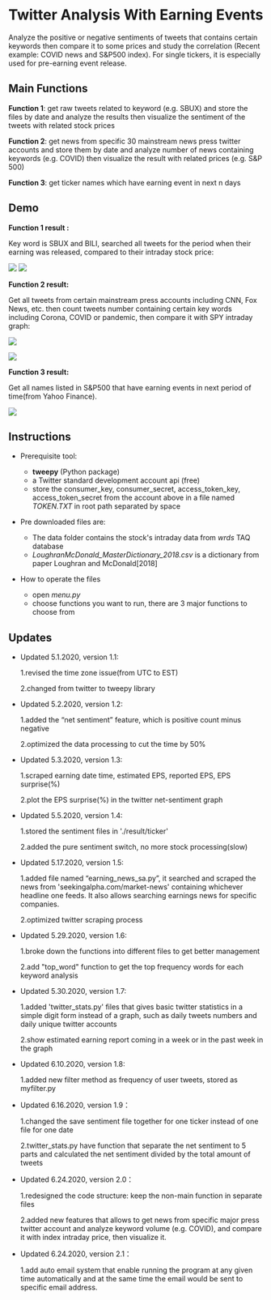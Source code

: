 # Twitter Analysis With Earning Events

Analyze the positive or negative sentiments of tweets that contains certain keywords then compare it to some prices and study the correlation (Recent example: COVID news and S&P500 index). For single tickers, it is especially used for pre-earning event release.

## Main Functions

**Function 1**: get raw tweets related to keyword (e.g. SBUX) and store the files by date and analyze the results then visualize the sentiment of the tweets with related stock prices

**Function 2**: get news from specific 30 mainstream news press twitter accounts and store them by date and analyze number of news containing keywords (e.g. COVID) then visualize the result with related prices (e.g. S&P 500)

**Function 3**: get ticker names which have earning event in next n days

## Demo

**Function 1 result :**

Key word is SBUX and BILI, searched all tweets for the period when their earning was released, compared to their intraday stock price:

![](examples/SBUX.png)
![](examples/BILI.png)

**Function 2 result:**

Get all tweets from certain mainstream press accounts including CNN, Fox News, etc. then count tweets number containing certain key words including Corona, COVID or pandemic, then compare it with SPY intraday graph: 

![](examples/corona_demo1.png)

![](examples/corona_demo2.png)



**Function 3 result:**

Get all names listed in S&P500 that have earning events in next period of time(from Yahoo Finance).

![](examples/Function5_demo2.png)



## Instructions

* Prerequisite tool:

  * **tweepy** (Python package)
  * a Twitter standard development account api (free)
  * store the consumer_key, consumer_secret, access_token_key, access_token_secret from the account above in a file named *TOKEN.TXT* in root path separated by space

* Pre downloaded files are:

  * The data folder contains the stock's intraday data from *wrds* TAQ database
  * *LoughranMcDonald_MasterDictionary_2018.csv* is a dictionary from paper Loughran and McDonald[2018]

* How to operate the files

  * open *menu.py*
  * choose functions you want to run, there are 3 major functions to choose from

## Updates

* Updated 5.1.2020, version 1.1:

  1.revised the time zone issue(from UTC to EST)
  
  2.changed from twitter to tweepy library

* Updated 5.2.2020, version 1.2:

  1.added the “net sentiment” feature, which is positive count minus negative
  
  2.optimized the data processing to cut the time by 50% 

* Updated 5.3.2020, version 1.3:

  1.scraped earning date time, estimated EPS, reported EPS, EPS surprise(%)
  
  2.plot the EPS surprise(%) in the twitter net-sentiment graph

* Updated 5.5.2020, version 1.4:

  1.stored the sentiment files in './result/ticker'
  
  2.added the pure sentiment switch, no more stock processing(slow)

* Updated 5.17.2020, version 1.5:

  1.added file named “earning_news_sa.py”, it searched and scraped the news from 'seekingalpha.com/market-news' containing whichever headline one feeds. It also allows searching earnings news for specific companies.

  2.optimized twitter scraping process

- Updated 5.29.2020, version 1.6:

   1.broke down the functions into different files to get better management

   2.add "top_word" function to get the top frequency words for each keyword analysis

- Updated 5.30.2020, version 1.7:

    1.added 'twitter_stats.py' files that gives basic twitter statistics in a simple digit form instead of a graph, such as daily tweets numbers and daily unique twitter accounts

    2.show estimated earning report coming in a week or in the past week in the graph

- Updated 6.10.2020, version 1.8:

    1.added new filter method as frequency of user tweets, stored as myfilter.py

- Updated 6.16.2020, version 1.9：

    1.changed the save sentiment file together for one ticker instead of one file for one date

    2.twitter_stats.py have function that separate the net sentiment to 5 parts and calculated the net sentiment divided by the total amount of tweets

- Updated 6.24.2020, version 2.0：

  1.redesigned the code structure: keep the non-main function in separate files

  2.added new features that allows to get news from specific major press twitter account and analyze keyword volume (e.g. COVID), and compare it with index intraday price, then visualize it.

- Updated 6.24.2020, version 2.1：

  1.add auto email system that enable running the program at any given time automatically and at the same time the email would be sent to specific email address.